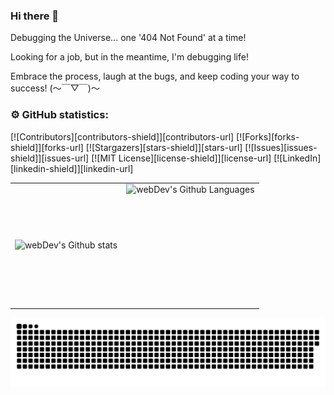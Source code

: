 ### Hi there 👋

Debugging the Universe... one '404 Not Found' at a time!

Looking for a job, but in the meantime, I'm debugging life!

Embrace the process, laugh at the bugs, and keep coding your way to success! (～￣▽￣)～

### ⚙️ GitHub statistics:

[![Contributors][contributors-shield]][contributors-url]
[![Forks][forks-shield]][forks-url]
[![Stargazers][stars-shield]][stars-url]
[![Issues][issues-shield]][issues-url]
[![MIT License][license-shield]][license-url]
[![LinkedIn][linkedin-shield]][linkedin-url]

<table>
  <tr>
    <td>
      <img align="left" src="http://github-readme-streak-stats.herokuapp.com?user=StudentFPW&theme=dark&background=000000" alt="webDev's Github stats" />
    </td>
    <td>
      <img height="195px" align="right" alt="webDev's Github Languages" src="https://github-readme-stats-sigma-five.vercel.app/api/top-langs/?username=StudentFPW&layout=compact&theme=vision-friendly-dark" />
    </td>
  </tr>
</table>

<p align="center">
 <img width="600" src="./github-snake.svg" alt="snake"/>
</p>

<!--
**StudentFPW/StudentFPW** is a ✨ _special_ ✨ repository because its `README.md` (this file) appears on your GitHub profile.

Here are some ideas to get you started:

- 🔭 I’m currently working on ...
- 🌱 I’m currently learning ...
- 👯 I’m looking to collaborate on ...
- 🤔 I’m looking for help with ...
- 💬 Ask me about ...
- 📫 How to reach me: ...
- 😄 Pronouns: ...
- ⚡ Fun fact: ...
-->
